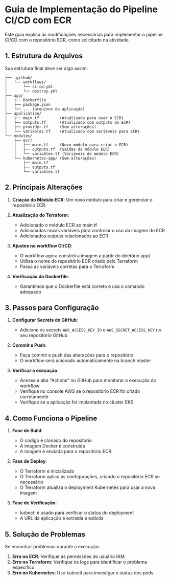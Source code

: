 # Guia de Implementação do Pipeline CI/CD com ECR

Este guia explica as modificações necessárias para implementar o pipeline CI/CD com o repositório ECR, como solicitado na atividade.

## 1. Estrutura de Arquivos

Sua estrutura final deve ser algo assim:

```
├── .github/
│   └── workflows/
│       └── ci-cd.yml
│       └── destroy.yml
├── app/
│   ├── Dockerfile
│   ├── package.json
│   └── ... (arquivos da aplicação)
├── application/
│   ├── main.tf         (Atualizado para usar o ECR)
│   ├── outputs.tf      (Atualizado com outputs do ECR)
│   ├── provider.tf     (Sem alterações)
│   └── variables.tf    (Atualizado com variáveis para ECR)
└── modules/
    ├── ecr/
    │   ├── main.tf     (Novo módulo para criar o ECR)
    │   ├── outputs.tf  (Saídas do módulo ECR)
    │   └── variables.tf (Variáveis do módulo ECR)
    └── kubernetes-app/ (Sem alterações)
        ├── main.tf
        ├── outputs.tf
        └── variables.tf
```

## 2. Principais Alterações

1. **Criação do Módulo ECR**: Um novo módulo para criar e gerenciar o repositório ECR.

2. **Atualização do Terraform**: 
   - Adicionado o módulo ECR ao main.tf
   - Adicionadas novas variáveis para controlar o uso da imagem do ECR
   - Adicionados outputs relacionados ao ECR

3. **Ajustes no workflow CI/CD**:
   - O workflow agora constrói a imagem a partir do diretório app/
   - Utiliza o nome do repositório ECR criado pelo Terraform
   - Passa as variáveis corretas para o Terraform

4. **Verificação do Dockerfile**:
   - Garantimos que o Dockerfile está correto e usa o comando adequado

## 3. Passos para Configuração

1. **Configurar Secrets do GitHub**:
   - Adicione os secrets `AWS_ACCESS_KEY_ID` e `AWS_SECRET_ACCESS_KEY` no seu repositório GitHub

2. **Commit e Push**:
   - Faça commit e push das alterações para o repositório
   - O workflow será acionado automaticamente na branch master

3. **Verificar a execução**:
   - Acesse a aba "Actions" no GitHub para monitorar a execução do workflow
   - Verifique no console AWS se o repositório ECR foi criado corretamente
   - Verifique se a aplicação foi implantada no cluster EKS

## 4. Como Funciona o Pipeline

1. **Fase de Build**:
   - O código é clonado do repositório
   - A imagem Docker é construída
   - A imagem é enviada para o repositório ECR

2. **Fase de Deploy**:
   - O Terraform é inicializado
   - O Terraform aplica as configurações, criando o repositório ECR se necessário
   - O Terraform atualiza o deployment Kubernetes para usar a nova imagem

3. **Fase de Verificação**:
   - kubectl é usado para verificar o status do deployment
   - A URL da aplicação é extraída e exibida

## 5. Solução de Problemas

Se encontrar problemas durante a execução:

1. **Erro no ECR**: Verifique as permissões do usuário IAM
2. **Erro no Terraform**: Verifique os logs para identificar o problema específico
3. **Erro no Kubernetes**: Use kubectl para investigar o status dos pods
